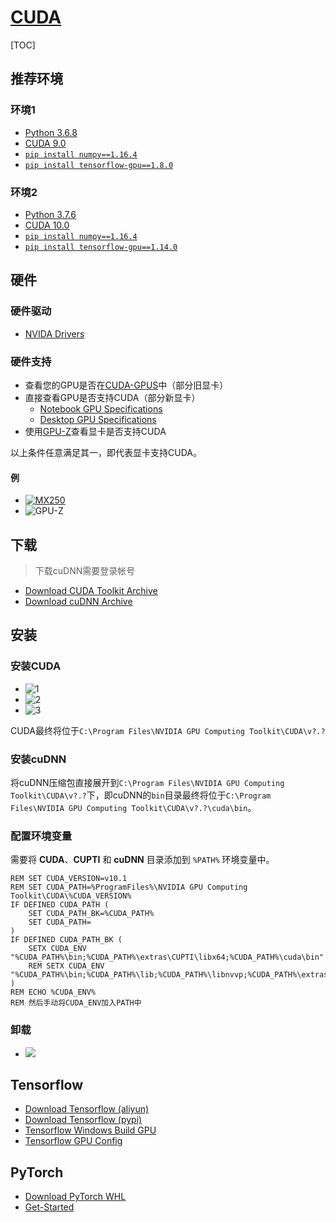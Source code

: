 <link rel="stylesheet" href="https://zhmhbest.gitee.io/hellomathematics/style/index.css">
<script src="https://zhmhbest.gitee.io/hellomathematics/style/index.js"></script>

# [CUDA](https://github.com/zhmhbest/HelloCUDA)

[TOC]

## 推荐环境

### 环境1

- [Python 3.6.8](https://www.python.org/downloads/release/python-368/)
- [CUDA 9.0](https://developer.nvidia.com/cuda-90-download-archive)
- [`pip install numpy==1.16.4`](https://pypi.org/project/numpy/1.16.4/)
- [`pip install tensorflow-gpu==1.8.0`](https://pypi.org/project/tensorflow-gpu/1.8.0/)

### 环境2

- [Python 3.7.6](https://www.python.org/downloads/release/python-376/)
- [CUDA 10.0](https://developer.nvidia.com/cuda-10.0-download-archive)
- [`pip install numpy==1.16.4`](https://pypi.org/project/numpy/1.16.4/)
- [`pip install tensorflow-gpu==1.14.0`](https://pypi.org/project/tensorflow-gpu/1.14.0/)

## 硬件

### 硬件驱动

- [NVIDA Drivers](https://www.nvidia.com/Download/index.aspx)

### 硬件支持

- 查看您的GPU是否在[CUDA-GPUS](https://developer.nvidia.com/cuda-gpus)中（部分旧显卡）
- 直接查看GPU是否支持CUDA（部分新显卡）
  - [Notebook GPU Specifications](https://www.geforce.cn/hardware/notebook-gpus)
  - [Desktop GPU Specifications](https://www.geforce.cn/hardware/desktop-gpus)
- 使用[GPU-Z](https://www.techpowerup.com/download/techpowerup-gpu-z/)查看显卡是否支持CUDA

<span class='highlight'>以上条件任意满足其一，即代表显卡支持CUDA。

#### 例

- [![MX250](./images/mx250.png)](https://www.geforce.cn/hardware/notebook-gpus/geforce-mx250/specifications)
- ![GPU-Z](images/GPU-Z.png)

## 下载

> 下载cuDNN需要登录帐号

<!--
    707215825@qq.com
    ZHmh542761
-->

- [Download CUDA Toolkit Archive](https://developer.nvidia.com/cuda-toolkit-archive)
- [Download cuDNN Archive](https://developer.nvidia.com/rdp/cudnn-archive)

## 安装

### 安装CUDA

- ![1](./images/could_not_find_compatible_graphics_hardware.png)
- ![2](./images/could_not_find_compatible_graphics_hardware_2.png)
- ![3](./images/could_not_find_compatible_graphics_hardware_3.png)

CUDA最终将位于`C:\Program Files\NVIDIA GPU Computing Toolkit\CUDA\v?.?`

### 安装cuDNN

将cuDNN压缩包直接展开到`C:\Program Files\NVIDIA GPU Computing Toolkit\CUDA\v?.?`下，即cuDNN的`bin`目录最终将位于`C:\Program Files\NVIDIA GPU Computing Toolkit\CUDA\v?.?\cuda\bin`。

### 配置环境变量

需要将 **CUDA**、**CUPTI** 和 **cuDNN** 目录添加到 `%PATH%` 环境变量中。

```batch
REM SET CUDA_VERSION=v10.1
REM SET CUDA_PATH=%ProgramFiles%\NVIDIA GPU Computing Toolkit\CUDA\%CUDA_VERSION%
IF DEFINED CUDA_PATH (
    SET CUDA_PATH_BK=%CUDA_PATH%
    SET CUDA_PATH=
)
IF DEFINED CUDA_PATH_BK (
    SETX CUDA_ENV "%CUDA_PATH%\bin;%CUDA_PATH%\extras\CUPTI\libx64;%CUDA_PATH%\cuda\bin"
    REM SETX CUDA_ENV "%CUDA_PATH%\bin;%CUDA_PATH%\lib;%CUDA_PATH%\libnvvp;%CUDA_PATH%\extras\CUPTI\libx64;%CUDA_PATH%\include;%CUDA_PATH%\cuda\bin"
)
REM ECHO %CUDA_ENV%
REM 然后手动将CUDA_ENV加入PATH中
```

### 卸载

- ![](./images/uninstall.png)

## Tensorflow

- [Download Tensorflow (aliyun)](http://mirrors.aliyun.com/pypi/simple/tensorflow-gpu/)
- [Download Tensorflow (pypi)](https://pypi.org/project/tensorflow-gpu/#history)
- [Tensorflow Windows Build GPU](https://tensorflow.google.cn/install/source_windows#gpu)
- [Tensorflow GPU Config](https://tensorflow.google.cn/install/gpu)

## PyTorch

- [Download PyTorch WHL](https://download.pytorch.org/whl/torch_stable.html)
- [Get-Started](https://pytorch.org/get-started/locally/)

